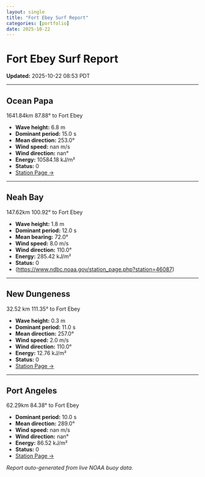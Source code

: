 ```yaml
---
layout: single
title: "Fort Ebey Surf Report"
categories: [portfolio]
date: 2025-10-22
---
```


# Fort Ebey Surf Report
**Updated:** 2025-10-22 08:53 PDT

---

## Ocean Papa 
1641.84km 87.88° to Fort Ebey
- **Wave height:** 6.8 m  
- **Dominant period:** 15.0 s  
- **Mean direction:** 253.0°  
- **Wind speed:** nan m/s  
- **Wind direction:** nan°  
- **Energy:** 10584.18 kJ/m²  
- **Status:** 0  
- [Station Page →](https://www.ndbc.noaa.gov/station_page.php?station=46246)

---

## Neah Bay 
147.62km 100.92° to Fort Ebey

- **Wave height:** 1.8 m  
- **Dominant period:** 12.0 s  
- **Mean bearing:** 72.0°  
- **Wind speed:** 8.0 m/s  
- **Wind direction:** 110.0°  
- **Energy:** 285.42 kJ/m²  
- **Status:** 0  
- (https://www.ndbc.noaa.gov/station_page.php?station=46087)

---

## New Dungeness 
32.52 km 111.35° to Fort Ebey 

- **Wave height:** 0.3 m  
- **Dominant period:** 11.0 s  
- **Mean direction:** 257.0°  
- **Wind speed:** 2.0 m/s  
- **Wind direction:** 110.0°  
- **Energy:** 12.76 kJ/m²  
- **Status:** 0  
- [Station Page →](https://www.ndbc.noaa.gov/station_page.php?station=46088)

---

## Port Angeles 
62.29km 84.38° to Fort Ebey 
- **Dominant period:** 10.0 s  
- **Mean direction:** 289.0°  
- **Wind speed:** nan m/s  
- **Wind direction:** nan°  
- **Energy:** 86.52 kJ/m²  
- **Status:** 0  
- [Station Page →](https://www.ndbc.noaa.gov/station_page.php?station=46267)

*Report auto-generated from live NOAA buoy data.*
